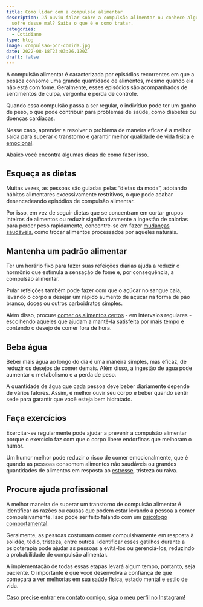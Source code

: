 ```yaml
---
title: Como lidar com a compulsão alimentar
description: Já ouviu falar sobre a compulsão alimentar ou conhece alguém que
  sofre desse mal? Saiba o que é e como tratar.
categories:
  - Cotidiano
type: blog
image: compulsao-por-comida.jpg
date: 2022-08-18T23:03:26.120Z
draft: false
---
```


A compulsão alimentar é caracterizada por episódios recorrentes em que a pessoa consome uma grande quantidade de alimentos, mesmo quando ela não está com fome. Geralmente, esses episódios são acompanhados de sentimentos de culpa, vergonha e perda de controle.

Quando essa compulsão passa a ser regular, o indivíduo pode ter um ganho de peso, o que pode contribuir para problemas de saúde, como diabetes ou doenças cardíacas.

Nesse caso, aprender a resolver o problema de maneira eficaz é a melhor saída para superar o transtorno e garantir melhor qualidade de vida física e [emocional](https://yuribusin.com.br/desenvolver-inteligencia-emocional/).

Abaixo você encontra algumas dicas de como fazer isso.

## Esqueça as dietas

Muitas vezes, as pessoas são guiadas pelas “dietas da moda”, adotando hábitos alimentares excessivamente restritivos, o que pode acabar desencadeando episódios de compulsão alimentar.

Por isso, em vez de seguir dietas que se concentram em cortar grupos inteiros de alimentos ou reduzir significativamente a ingestão de calorias para perder peso rapidamente, concentre-se em fazer [mudanças saudáveis](/quer-saber-como-emagrecer-saiba-como-psicólogo-pode-ajudar/), como trocar alimentos processados por aqueles naturais.

## Mantenha um padrão alimentar

Ter um horário fixo para fazer suas refeições diárias ajuda a reduzir o hormônio que estimula a sensação de fome e, por consequência, a compulsão alimentar.

Pular refeições também pode fazer com que o açúcar no sangue caia, levando o corpo a desejar um rápido aumento de açúcar na forma de pão branco, doces ou outros carboidratos simples.

Além disso, procure [comer os alimentos certos](/como-estimular-a-dopamina/) - em intervalos regulares - escolhendo aqueles que ajudam a mantê-la satisfeita por mais tempo e contendo o desejo de comer fora de hora.

## Beba água

Beber mais água ao longo do dia é uma maneira simples, mas eficaz, de reduzir os desejos de comer demais. Além disso, a ingestão de água pode aumentar o metabolismo e a perda de peso.

A quantidade de água que cada pessoa deve beber diariamente depende de vários fatores. Assim, é melhor ouvir seu corpo e beber quando sentir sede para garantir que você esteja bem hidratado.

## Faça exercícios

Exercitar-se regularmente pode ajudar a prevenir a compulsão alimentar porque o exercício faz com que o corpo libere endorfinas que melhoram o humor.

Um humor melhor pode reduzir o risco de comer emocionalmente, que é quando as pessoas consomem alimentos não saudáveis ​​ou grandes quantidades de alimentos em resposta ao [estresse](https://yuribusin.com.br/5-maneiras-de-se-controlar-o-estresse/), tristeza ou raiva.

## Procure ajuda profissional

A melhor maneira de superar um transtorno de compulsão alimentar é identificar as razões ou causas que podem estar levando a pessoa a comer compulsivamente. Isso pode ser feito falando com um [psicólogo comportamental](https://yuribusin.com.br/).

Geralmente, as pessoas costumam comer compulsivamente em resposta à solidão, tédio, tristeza, entre outros. Identificar esses gatilhos durante a psicoterapia pode ajudar as pessoas a evitá-los ou gerenciá-los, reduzindo a probabilidade de compulsão alimentar.

A implementação de todas essas etapas levará algum tempo, portanto, seja paciente. O importante é que você desenvolva a confiança de que começará a ver melhorias em sua saúde física, estado mental e estilo de vida.

[Caso precise entrar em contato comigo, siga o meu perfil no Instagram!](https://www.instagram.com/dryuribusin/)
